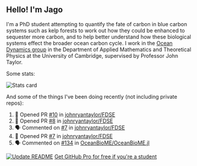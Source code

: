 ## Hello! I'm Jago

I'm a PhD student attempting to quantify the fate of carbon in blue carbon systems such as kelp forests to work out how they could be enhanced to sequester more carbon, and to help better understand how these biological systems effect the broader ocean carbon cycle. I work in the <a href="https://www.damtp.cam.ac.uk/user/jrt51/" class="emph">Ocean Dynamics group</a> in the Department of Applied Mathematics and Theoretical Physics at the University of Cambridge, supervised by Professor John Taylor.

Some stats:
<!--
![](https://raw.githubusercontent.com/jagoosw/jagoosw/main/profile-summary-card-output/nord_dark/0-profile-details.svg)
![](https://raw.githubusercontent.com/jagoosw/jagoosw/main/profile-summary-card-output/nord_dark/3-stats.svg)
![](https://raw.githubusercontent.com/jagoosw/jagoosw/main/profile-summary-card-output/nord_dark/4-productive-time.svg)
-->
![Stats card](https://github-readme-stats.vercel.app/api?username=jagoosw&count_private=true&show_icons=true&theme=transparent&hide_title=true)

And some of the things I've been doing recently (not including private repos):
<!--START_SECTION:activity-->
1. 💪 Opened PR [#10](https://github.com/johnryantaylor/FDSE/pull/10) in [johnryantaylor/FDSE](https://github.com/johnryantaylor/FDSE)
2. 💪 Opened PR [#8](https://github.com/johnryantaylor/FDSE/pull/8) in [johnryantaylor/FDSE](https://github.com/johnryantaylor/FDSE)
3. 🗣 Commented on [#7](https://github.com/johnryantaylor/FDSE/pull/7#issuecomment-1702250459) in [johnryantaylor/FDSE](https://github.com/johnryantaylor/FDSE)
4. 💪 Opened PR [#7](https://github.com/johnryantaylor/FDSE/pull/7) in [johnryantaylor/FDSE](https://github.com/johnryantaylor/FDSE)
5. 🗣 Commented on [#134](https://github.com/OceanBioME/OceanBioME.jl/pull/134#issuecomment-1699536621) in [OceanBioME/OceanBioME.jl](https://github.com/OceanBioME/OceanBioME.jl)
<!--END_SECTION:activity-->


[![Update README](https://github.com/jagoosw/jagoosw/actions/workflows/update-readme.yml/badge.svg)](https://github.com/jagoosw/jagoosw/actions/workflows/update-readme.yml)
[Get GitHub Pro for free if you're a student](https://education.github.com/pack)

